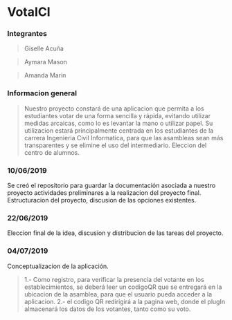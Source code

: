 # VotaICI
### Integrantes 
> Giselle Acuña

> Aymara Mason

> Amanda Marin

### Informacion general

>Nuestro proyecto constará de una aplicacion que permita a los estudiantes votar de una forma sencilla y rápida, evitando utilizar medidas arcaicas, como lo es levantar la mano o utilizar papel.
>Su utilizacion estará principalmente centrada en los estudiantes de la carrera Ingenieria Civil Informatica, para que las asambleas sean más transparentes y se elimine el uso del intermediario.
>Eleccion del centro de alumnos.




### 10/06/2019
Se creó el repositorio para guardar la documentación asociada a nuestro proyecto
actividades preliminares a la realizacion del proyecto final.
Estructuracion del proyecto, discusion de las opciones existentes.

### 22/06/2019
Eleccion final de la idea, discusion y distribucion de las tareas del proyecto. 

### 04/07/2019
Conceptualizacion de la aplicación.
> 1.- Como registro, para verificar la presencia del votante en los establecimientos, se deberá leer un codigoQR que se entregará en la ubicacion de la asamblea, para que el usuario pueda acceder a la aplicacion.
> 2.- el codigo QR redirigirá a la pagina web, donde el plugIn almacenará los datos de los votantes, tanto como su voto.

